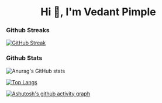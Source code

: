 <h1 align="center">Hi 👋, I'm Vedant Pimple</h1>

<h3 align="left">Github Streaks</h3>

[![GitHub Streak](https://streak-stats.demolab.com/?user=vedantsp&theme=tokyonight)](https://git.io/streak-stats)

<h3 align="left">Github Stats</h3>

![Anurag's GitHub stats](https://github-readme-stats.vercel.app/api?username=vedantsp&show_icons=true&theme=tokyonight)

[![Top Langs](https://github-readme-stats.vercel.app/api/top-langs/?username=vedantsp&theme=tokyonight)](https://github.com/anuraghazra/github-readme-stats)

[![Ashutosh's github activity graph](https://activity-graph.herokuapp.com/graph?username=vedantsp&theme=tokyo-night)](https://github.com/ashutosh00710/github-readme-activity-graph)

